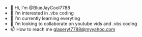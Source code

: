 - 👋 Hi, I’m @BlueJayCool7788
- 👀 I’m interested in .vbs coding
- 🌱 I’m currently learning everyting
- 💞️ I’m looking to collaborate on youtube vids and .vbs coding
- 📫 How to reach me glaseryt7788@myyahoo.com

<!---
BlueJayCool7788/BlueJayCool7788 is a ✨ special ✨ repository because its `README.md` (this file) appears on your GitHub profile.
You can click the Preview link to take a look at your changes.
--->

